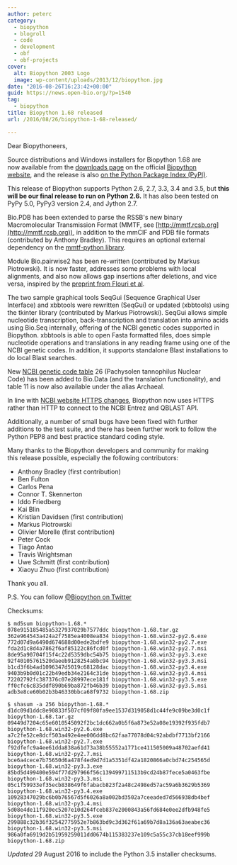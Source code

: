 ```yaml
---
author: peterc
category:
  - biopython
  - blogroll
  - code
  - development
  - obf
  - obf-projects
cover:
  alt: Biopython 2003 Logo
  image: wp-content/uploads/2013/12/biopython.jpg
date: "2016-08-26T16:23:42+00:00"
guid: https://news.open-bio.org/?p=1540
tag:
  - biopython
title: Biopython 1.68 released
url: /2016/08/26/biopython-1-68-released/

---
```

Dear Biopythoneers,

Source distributions and Windows installers for Biopython 1.68 are now available from the [downloads page](http://biopython.org/wiki/Download) on the official [Biopython website](http://biopython.org/), and the release is also [on the Python Package Index (PyPI)](https://pypi.python.org/pypi/biopython/1.68).

This release of Biopython supports Python 2.6, 2.7, 3.3, 3.4 and 3.5, but **this will be our final release to run on Python 2.6.** It has also been tested on PyPy 5.0, PyPy3 version 2.4, and Jython 2.7.

Bio.PDB has been extended to parse the RSSB's new binary Macromolecular Transmission Format (MMTF, see [http://mmtf.rcsb.org](http://mmtf.rcsb.org)), in addition to the mmCIF and PDB file formats (contributed by Anthony Bradley). This requires an optional external dependency on the [mmtf-python library](https://github.com/rcsb/mmtf-python).

Module Bio.pairwise2 has been re-written (contributed by Markus Piotrowski). It is now faster, addresses some problems with local alignments, and also now allows gap insertions after deletions, and vice versa, inspired by the [preprint from Flouri et al](http://dx.doi.org/10.1101/031500).

The two sample graphical tools SeqGui (Sequence Graphical User Interface) and xbbtools were rewritten (SeqGui) or updated (xbbtools) using the tkinter library (contributed by Markus Piotrowski). SeqGui allows simple nucleotide transcription, back-transcription and translation into amino acids using Bio.Seq internally, offering of the NCBI genetic codes supported in Biopython. xbbtools is able to open Fasta formatted files, does simple nucleotide operations and translations in any reading frame using one of the NCBI genetic codes. In addition, it supports standalone Blast installations to do local Blast searches.

New [NCBI genetic code table](https://www.ncbi.nlm.nih.gov/Taxonomy/Utils/wprintgc.cgi) 26 (Pachysolen tannophilus Nuclear Code) has been added to Bio.Data (and the translation functionality), and table 11 is now also available under the alias Archaeal.

In line with [NCBI website HTTPS changes](https://www.ncbi.nlm.nih.gov/news/06-10-2016-ncbi-https/), Biopython now uses HTTPS rather than HTTP to connect to the NCBI Entrez and QBLAST API.

Additionally, a number of small bugs have been fixed with further additions to the test suite, and there has been further work to follow the Python PEP8 and best practice standard coding style.

Many thanks to the Biopython developers and community for making this release possible, especially the following contributors:

- Anthony Bradley (first contribution)
- Ben Fulton
- Carlos Pena
- Connor T. Skennerton
- Iddo Friedberg
- Kai Blin
- Kristian Davidsen (first contribution)
- Markus Piotrowski
- Olivier Morelle (first contribution)
- Peter Cock
- Tiago Antao
- Travis Wrightsman
- Uwe Schmitt (first contribution)
- Xiaoyu Zhuo (first contribution)

Thank you all.

P.S. You can follow [@Biopython on Twitter](https://twitter.com/Biopython)

Checksums:

```
$ md5sum biopython-1.68.*
078e915185485a5327937029b7577ddc biopython-1.68.tar.gz
362e964543a424a2f7585ea4008ea834 biopython-1.68.win32-py2.6.exe
772d07d9a6490d674688d00ede2bdfe9 biopython-1.68.win32-py2.7.exe
fda2d1c8d4a7862f6af85122c86fcd0f biopython-1.68.win32-py2.7.msi
8de95a90704f15f4c22d5359dbc54b75 biopython-1.68.win32-py3.3.exe
92f40105761520daeeb9128254a8bc94 biopython-1.68.win32-py3.3.msi
b1cd3f6b4ad1096347d5019c68128dac biopython-1.68.win32-py3.4.exe
9403b9b0d01c22b49edb34e2164c31de biopython-1.68.win32-py3.4.msi
72202792fc387376c07e28997ece181f biopython-1.68.win32-py3.5.exe
ff0cfc6c835ddf890b69ba872fb46b39 biopython-1.68.win32-py3.5.msi
adb3e8ce60b02b3b46330bbca68f9732 biopython-1.68.zip
```

```
$ shasum -a 256 biopython-1.68.*
d1dc09d1ddc8e90833f507cf09f80fa9ee1537d319058d1c44fe9c09be3d0c1f  biopython-1.68.tar.gz
09449d7204c65e6010545092f2bc1dc662a0b5f6a873e52a08e19392f935fdb7  biopython-1.68.win32-py2.6.exe
a7c2fe52ce8dcf503a492e4ee006dd8bc62faa77078d04c92abdbf7713bf2166  biopython-1.68.win32-py2.7.exe
f92dfefc9a4ee61dda838a61d73a38b55552a1771ce411505009a48702aefd41  biopython-1.68.win32-py2.7.msi
bce6a4cece7b75650d6a478f4ed9d7d1a5351df42a1820866a0cbd74c254565d  biopython-1.68.win32-py3.3.exe
85bd5d499400e594f77d297966f56c139499711513b9cd24b87fece5a0463fbe  biopython-1.68.win32-py3.3.msi
05c1f59933ef35ecb838649f6fabacb823f2a48c2498ed57ac59a6b3629b5369  biopython-1.68.win32-py3.4.exe
10928347029bc6b0b76567d5f6026a8a002bd3502a7ceeaded7d566938db4bef  biopython-1.68.win32-py3.4.msi
5d08e4de11f920ec5207e10d264fceb837e2000843a56fd684e0ee2dfb948fe5  biopython-1.68.win32-py3.5.exe
299888c32b36f32542775952e7b863bd9c3d362f61a69b7d8a136a63aeabec36  biopython-1.68.win32-py3.5.msi
986a0fa6919d2b51959259011dd0674b115383237e109c5a55c37cb18eef999b  biopython-1.68.zip
```

 _Updated_ 29 August 2016 to include the Python 3.5 installer checksums.
